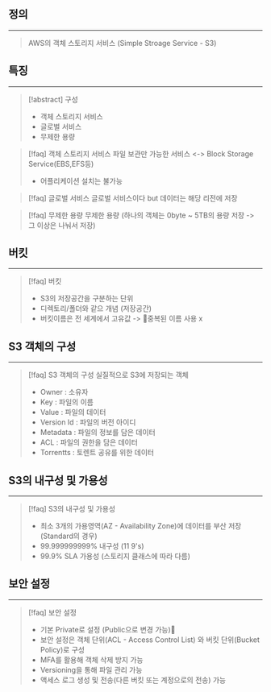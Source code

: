 
## 정의
---
>AWS의 객체 스토리지 서비스 (Simple Stroage Service - S3)

## 특징
---
> [!abstract] 구성
> - 객체 스토리지 서비스
> - 글로벌 서비스
> - 무제한 용량

> [!faq] 객체 스토리지 서비스
> 파일 보관만 가능한 서비스 <-> Block Storage Service(EBS,EFS등)
> - 어플리케이션 설치는 불가능

> [!faq] 글로벌 서비스
> 글로벌 서비스이다 but 데이터는 해당 리전에 저장 

> [!faq] 무제한 용량
> 무제한 용량 (하나의 객체는 0byte ~ 5TB의 용량 저장 -> 그 이상은 나눠서 저장)

## 버킷
---
> [!faq] 버킷 
> - S3의 저장공간을 구분하는 단위
> - 디렉토리/폴더와 같으 개념 (저장공간)
> - 버킷이름은 전 세계에서 고유값 -> 중복된 이름 사용 x

## S3 객체의 구성
---
>[!faq] S3 객체의 구성
>실질적으로 S3에 저장되는 객체
>- Owner : 소유자
>- Key : 파일의 이름 
>- Value : 파일의 데이터 
>- Version Id : 파일의 버전 아이디
>- Metadata : 파일의 정보를 담은 데이터
>- ACL : 파일의 권한을 담은 데이터
>- Torrentts : 토렌트 공유를 위한 데이터

## S3의 내구성 및 가용성
---
>[!faq] S3의 내구성 및 가용성
>- 최소 3개의 가용영역(AZ - Availability Zone)에 데이터를 부산 저장 (Standard의 경우)
>- 99.999999999% 내구성 (11 9's)
>- 99.9% SLA 가용성 (스토리지 클래스에 따라 다름)

## 보안 설정
---
>[!faq] 보안 설정
>- 기본 Private로 설정 (Public으로 변경 가능)
>- 보안 설정은 객체 단위(ACL - Access Control List) 와 버킷 단위(Bucket Policy)로 구성
>- MFA를 활용해 객체 삭제 방지 가능
>- Versioning을 통해 파일 관리 가능
>- 액세스 로그 생성 및 전송(다른 버킷 또는 계정으로의 전송) 가능



